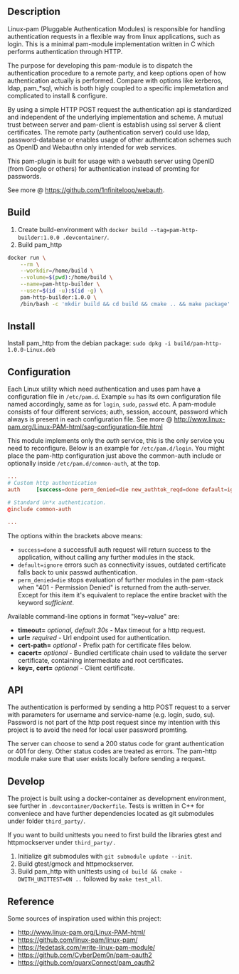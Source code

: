 ## Description

Linux-pam (Pluggable Authentication Modules) is responsible for handling
authentication requests in a flexible way from linux applications, such as
login. This is a minimal pam-module implementation written in C which performs
authentication through HTTP.

The purpose for developing this pam-module is to dispatch the authentication
procedure to a remote party, and keep options open of how authentication
actually is performed. Compare with options like kerberos, ldap, pam_*sql,
which is both higly coupled to a specific implemetation and complicated to
install & configure.

By using a simple HTTP POST request the authentication api is standardized and
independent of the underlying implementation and scheme. A mutual trust between
server and pam-client is establish using ssl server & client certificates. The
remote party (authentication server) could use ldap, password-database or
enables usage of other authentication schemes such as OpenID and Webauthn
only intended for web services.

This pam-plugin is built for usage with a webauth server using OpenID (from
Google or others) for authentication instead of promting for passwords.

See more @ <https://github.com/1nfiniteloop/webauth>.

## Build

1. Create build-environment with
   `docker build --tag=pam-http-builder:1.0.0 .devcontainer/`.
2. Build pam_http
  ```bash
  docker run \
      --rm \
      --workdir=/home/build \
      --volume=$(pwd):/home/build \
      --name=pam-http-builder \
      --user=$(id -u):$(id -g) \
      pam-http-builder:1.0.0 \
      /bin/bash -c 'mkdir build && cd build && cmake .. && make package'
  ```

## Install

Install pam_http from the debian package:
`sudo dpkg -i build/pam-http-1.0.0-Linux.deb`

## Configuration

Each Linux utility which need authentication and uses pam have a configuration
file in `/etc/pam.d`. Example `su` has its own configuration file named
accordingly, same as for `login`, `sudo`, `passwd` etc. A pam-module consists
of four different services; auth, session, account, password which always is
present in each configuration file. 
See more @ <http://www.linux-pam.org/Linux-PAM-html/sag-configuration-file.html>

This module implements only the *auth* service, this is the only service you
need to reconfigure. Below is an example for `/etc/pam.d/login`. You might place
the pam-http configuration just above the common-auth include or optionally
inside `/etc/pam.d/common-auth`, at the top.

```conf
...
# Custom http authentication
auth     [success=done perm_denied=die new_authtok_reqd=done default=ignore]     pam_http.so url=https://auth-server.com:443/api/auth cert-path=/etc/pam-http.d/ssl key=client.key.pem cert=client.cert.pem cacert=ca-chain.cert.pem

# Standard Un*x authentication.
@include common-auth

...
```

The options within the brackets above means:

* `success=done` a successfull auth request will return success to the
  application, without calling any further modules in the stack.
* `default=ignore` errors such as connectivity issues, outdated certificate
  falls back to unix passwd authentication.
* `perm_denied=die` stops evaluation of further modules in the pam-stack when
  "401 - Permission Denied" is returned from the auth-server. Except for this
  item it's equivalent to replace the entire bracket with the
  keyword *sufficient*.


Available command-line options in format "key=value" are:

* **timeout=**    *optional, default 30s* - Max timeout for a http request.
* **url=**        *required* - Url endpoint used for authentication.
* **cert-path=**  *optional* - Prefix path for certificate files below.
* **cacert=**     *optional* - Bundled certificate chain used to validate the 
  server certificate, containing intermediate and root certificates.
* **key=, cert=** *optional* - Client certificate.

## API

The authentication is performed by sending a http POST request to a server with
parameters for username and service-name (e.g. login, sudo, su). Password is not
part of the http post request since my intention with this project is to avoid
the need for local user password promting. 

The server can choose to send a 200 status code for grant authentication or 401
for deny. Other status codes are treated as errors. The pam-http module make
sure that user exists locally before sending a request.

## Develop

The project is built using a docker-container as development environment, see
further in `.devcontainer/Dockerfile`. Tests is written in C++ for conveniece
and have further dependencies located as git submodules under folder
`third_party/`.

If you want to build unittests you need to first build the libraries gtest and
httpmockserver under `third_party/.` 

1. Initialize git submodules with `git submodule update --init`.
2. Build gtest/gmock and httpmockserver.
3. Build pam_http with unittests using `cd build && cmake -DWITH_UNITTEST=ON ..`
   followed by `make test_all`.

## Reference

Some sources of inspiration used within this project:

* http://www.linux-pam.org/Linux-PAM-html/
* https://github.com/linux-pam/linux-pam/
* https://fedetask.com/write-linux-pam-module/
* https://github.com/CyberDem0n/pam-oauth2
* https://github.com/quarxConnect/pam_oauth2
